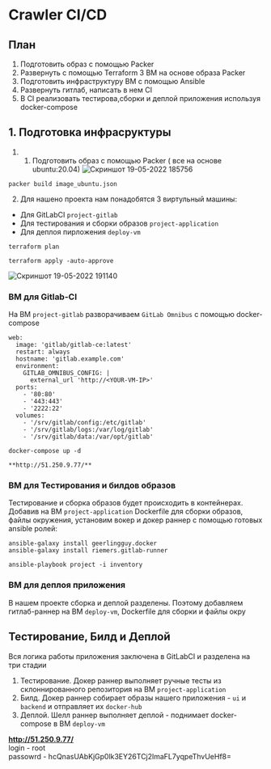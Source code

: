 # Crawler CI/CD

## План
1. Подготовить образ c помощью Packer 
2. Развернуть с помощью Terraform 3 ВМ на основе образа Packer
3. Подготовить инфраструктуру ВМ с помощью Ansible
4. Развернуть гитлаб, написать в нем CI
5. В CI реализовать тестирова,сборки и деплой приложения используя docker-compose




## 1. Подготовка инфрасруктуры  
1. 1. Подготовить образ c помощью Packer ( все на основе ubuntu:20.04)
![Скриншот 19-05-2022 185756](https://user-images.githubusercontent.com/76098648/169347329-6cb7b97e-b228-4fda-ac38-12b6f3a032e7.jpg)
```
packer build image_ubuntu.json
``` 

2. Для нашено проекта нам понадобятся 3 виртульный машины:
- Для GitLabCI ```project-gitlab```
- Для тестирования и сборки образов ```project-application```
- Для деплоя пирложения ```deploy-vm```  

```
terraform plan   

terraform apply -auto-approve   
```

![Скриншот 19-05-2022 191140](https://user-images.githubusercontent.com/76098648/169347885-c6026fb9-8aac-4ba3-8501-04d7b4107379.jpg)



### ВМ для Gitlab-CI   
 На ВМ `project-gitlab` разворачиваем `GitLab Omnibus` с помощью docker-compose

``` 
web:
  image: 'gitlab/gitlab-ce:latest'
  restart: always
  hostname: 'gitlab.example.com'
  environment:
    GITLAB_OMNIBUS_CONFIG: |
      external_url 'http://<YOUR-VM-IP>'
  ports:
    - '80:80'
    - '443:443'
    - '2222:22'
  volumes:
    - '/srv/gitlab/config:/etc/gitlab'
    - '/srv/gitlab/logs:/var/log/gitlab'
    - '/srv/gitlab/data:/var/opt/gitlab'
```
```
docker-compose up -d
```
```
**http://51.250.9.77/** 
```

### ВМ для Тестирования и билдов образов
Тестирование и сборка образов будет происходить в контейнерах. Добавив на ВМ ```project-application``` Dockerfile для сборки образов, файлы окружения, установим вокер и докер раннер с помощью готовых ansible ролей:   

```
ansible-galaxy install geerlingguy.docker
ansible-galaxy install riemers.gitlab-runner
```
```
ansible-playbook project -i inventory
```

### ВМ для деплоя приложения

В нашем проекте сборка и деплой разделены. Поэтому добавляем гитлаб-раннер на ВМ `deploy-vm`, Dockerfile для сборки и файлы окру

## Тестирование, Билд и Деплой

Вся логика работы приложения заключена в GitLabCI и разделена на три стадии
1. Тестирование. Докер раннер выполняет ручные тесты из склоннированного репозитория на ВМ `project-application`
2. Билд. Докер раннер собирает образы нашего приложения - `ui` и `backend` и отправляет их `docker-hub`
3. Деплой. Шелл раннер выполняет деплой - поднимает docker-compose в ВМ `deploy-vm`


**http://51.250.9.77/**  
login -  root    
passowrd -  hcQnasUAbKjGp0lk3EY26TCj2lmaFL7yqpeThvUeHf8=

 


 
